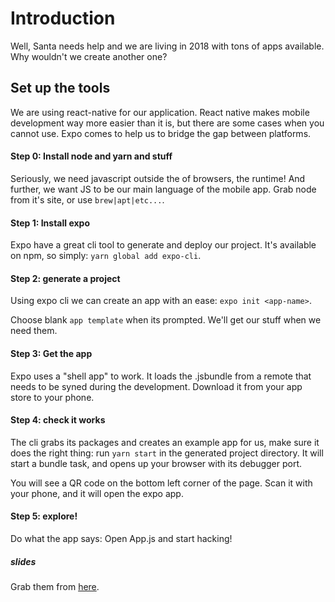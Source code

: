 # Introduction
Well, Santa needs help and we are living in 2018 with tons of apps available. Why wouldn't we create another one?

## Set up the tools

We are using react-native for our application. React native makes mobile development way more easier than it is, but there are some cases when you cannot use. Expo comes to help us to bridge the gap between platforms.

#### Step 0: Install node and yarn and stuff

Seriously, we need javascript outside the of browsers, the runtime! And further, we want JS to be our main language of the mobile app. Grab node from it's site, or use `brew|apt|etc...`.

#### Step 1: Install expo

Expo have a great cli tool to generate and deploy our project. It's available on npm, so simply: `yarn global add expo-cli`.

#### Step 2: generate a project

Using expo cli we can create an app with an ease: `expo init <app-name>`. 

Choose blank `app template` when its prompted. We'll get our stuff when we need them.

#### Step 3: Get the app

Expo uses a "shell app" to work. It loads the .jsbundle from a remote that needs to be syned during the development. 
Download it from your app store to your phone.

 #### Step 4: check it works
 
 The cli grabs its packages and creates an example app for us, make sure it does the right thing: run `yarn start` in the generated project directory. 
 It will start a bundle task, and opens up your browser with its debugger port.
 
 You will see a QR code on the bottom left corner of the page. Scan it with your phone, and it will open the expo app. 
 
 #### Step 5: explore!
 
 Do what the app says: Open App.js and start hacking!
 
 ##### slides 
  Grab them from [here](docs/slides.pdf).
